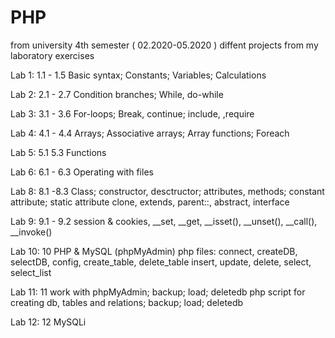 # PHP
from university 4th semester ( 02.2020-05.2020 )
diffent projects from my laboratory exercises

Lab 1: 1.1 - 1.5
      Basic syntax; Constants; Variables; Calculations

Lab 2: 2.1 - 2.7
      Condition branches; While, do-while
      
Lab 3: 3.1 - 3.6
      For-loops; Break, continue; include, ,require
      
Lab 4: 4.1 - 4.4
      Arrays; Associative arrays; Array functions; Foreach
      
Lab 5: 5.1 5.3
      Functions
      
Lab 6: 6.1 - 6.3
       Operating with files
             
Lab 8: 8.1 -8.3
       Class; constructor, desctructor; attributes, methods; constant attribute; static attribute
       clone, extends, parent::, abstract, interface
       
Lab 9: 9.1 - 9.2
       session & cookies, __set, __get, __isset(), __unset(), __call(), __invoke()
       
Lab 10: 10
        PHP & MySQL (phpMyAdmin) 
        php files: 
        connect, createDB, selectDB, config, create_table, delete_table
        insert, update, delete, select, select_list
        
Lab 11: 11
        work with phpMyAdmin; backup; load; deletedb
        php script for creating db, tables and relations; backup; load; deletedb
        
Lab 12: 12
        MySQLi


